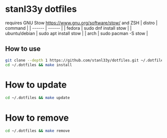 # stanl33y dotfiles
requires GNU Stow https://www.gnu.org/software/stow/ and ZSH
| distro | command |
| ------ | ------ |
| fedora | sudo dnf install stow |
| ubuntu/debian | sudo apt install stow |
| arch | sudo pacman -S stow |

## How to use
```sh
git clone --depth 1 https://github.com/stanl33y/dotfiles.git ~/.dotfiles
cd ~/.dotfiles && make install
```
# How to update
```sh
cd ~/.dotfiles && make update
```
# How to remove
```sh
cd ~/.dotfiles && make remove
```
